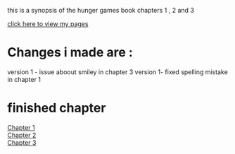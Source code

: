 this is a synopsis of the hunger games book chapters 1 , 2 and 3



<a href = "https://jenmyoc96.github.io/year3-story-2018/" >click  here to view my pages </a>

<h1>Changes i made are : </h1>
version 1 - issue aboout smiley in chapter 3
version 1- fixed spelling mistake in chapter 1

<h1> finished chapter</h1>



[Chapter 1](Chapter1.html)<br>
[Chapter 2](Chapter2.html)<br>
[Chapter 3](Chapter3.html)<br>